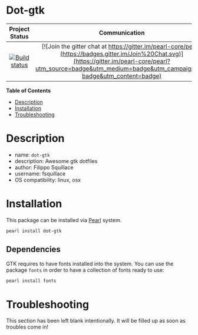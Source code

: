 Dot-gtk
=====

|Project Status|Communication|
|:-----------:|:-----------:|
|[![Build status](https://api.travis-ci.org/pearl-hub/dot-gtk.png?branch=master)](https://travis-ci.org/pearl-hub/dot-gtk) | [![Join the gitter chat at https://gitter.im/pearl-core/pearl](https://badges.gitter.im/Join%20Chat.svg)](https://gitter.im/pearl-core/pearl?utm_source=badge&utm_medium=badge&utm_campaign=pr-badge&utm_content=badge) |

**Table of Contents**
- [Description](#description)
- [Installation](#installation)
- [Troubleshooting](#troubleshooting)

Description
===========

- name: `dot-gtk`
- description: Awesome gtk dotfiles
- author: Filippo Squillace
- username: fsquillace
- OS compatibility: linux, osx

Installation
============
This package can be installed via [Pearl](https://github.com/pearl-core/pearl) system.

```sh
pearl install dot-gtk
```

Dependencies
------------
GTK requires to have fonts installed into the system.
You can use the package `fonts` in order to have a collection of fonts ready to use:

```sh
pearl install fonts
```

Troubleshooting
===============
This section has been left blank intentionally.
It will be filled up as soon as troubles come in!

